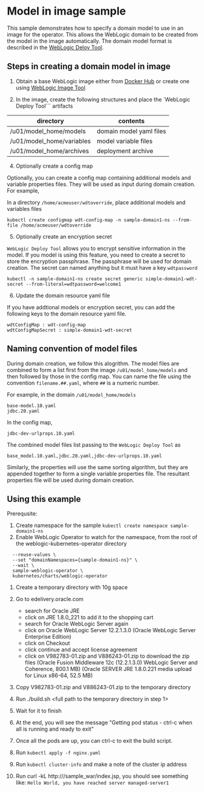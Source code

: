 # Model in image sample

This sample demonstrates how to specify a domain model to use in an image for the operator. This allows the WebLogic domain to be created from the model in the image automatically.  The domain model format is described in the [WebLogic Deloy Tool](https://github.com/oracle/weblogic-deploy-tooling).

## Steps in creating a domain model in image

1. Obtain a base WebLogic image either from [Docker Hub](https://github.com/oracle/docker-images/tree/master/OracleWebLogic) or create one using [WebLogic Image Tool](https://github.com/oracle/weblogic-image-tool)

2. In the image, create the following structures and place the `WebLogic Deploy Tool``` artifacts

| directory | contents |
|-----------|----------|
| /u01/model_home/models| domain model yaml files |
| /u01/model_home/variables | model variable files |
| /u01/model_home/archives | deployment archive |


4. Optionally create a config map

Optionally, you can create a config map containing additional models and variable properties files. They will be used as input during domain creation. For example,

In a directory ```/home/acmeuser/wdtoverride```, place additional models and variables files

```kubectl create configmap wdt-config-map -n sample-domain1-ns --from-file /home/acmeuser/wdtoverride```


5. Optionally create an encryption secret

```WebLogic Deploy Tool``` allows you to encrypt sensitive information in the model.  If you model is using this feature, you need to create a secret to store the encryption passphrase.  The passphrase will be used for domain creation.  The secret can named anything but it must have a key ```wdtpassword```

```kubectl -n sample-domain1-ns create secret generic simple-domain1-wdt-secret --from-literal=wdtpassword=welcome1```


6. Update the domain resource yaml file

If you have addtional models or encryption secret, you can add the following keys to the domain resource yaml file.

```
wdtConfigMap : wdt-config-map
wdtConfigMapSecret : simple-domain1-wdt-secret
```

## Naming convention of model files

During domain creation, we follow this alogrithm.  The model files are combined to form a list first from the image ```/u01/model_home/models``` and then followed by those in the config map. You can name the file using the convention ```filename.##.yaml```, where ```##``` is a numeric number.  

For example, in the domain ```/u01/model_home/models``` 

```
base-model.10.yaml
jdbc.20.yaml
```

In the config map,

```
jdbc-dev-urlprops.10.yaml
```

The combined model files list passing to the ```WebLogic Deploy Tool``` as

```base_model.10.yaml,jdbc.20.yaml,jdbc-dev-urlprops.10.yaml```

Similarly, the properties will use the same sorting algorithm, but they are appended together to form a single variable properties file.  The resultant properties file will be used during domain creation.


## Using this example

Prerequsite:

1. Create namespace for the sample 
```kubectl create namespace sample-domain1-ns```
2. Enable WebLogic Operator to watch for the namespace, from the root of the weblogic-kubernetes-operator directory

```helm upgrade \
  --reuse-values \
  --set "domainNamespaces={sample-domain1-ns}" \
  --wait \
  sample-weblogic-operator \
  kubernetes/charts/weblogic-operator
```

1. Create a temporary directory with 10g space
2. Go to edelivery.oracle.com
    - search for Oracle JRE
    - click on JRE 1.8.0_221 to add it to the shopping cart
    - search for Oracle WebLogic Server again
    - click on Oracle WebLogic Server 12.2.1.3.0 (Oracle WebLogic Server Enterprise Edition)
    - click on Checkout
    - click continue and accept license agreement 
    - click on V982783-01.zip and V886243-01.zip to download the zip files 
    (Oracle Fusion Middleware 12c (12.2.1.3.0) WebLogic Server and Coherence, 800.1 MB)
    (Oracle SERVER JRE 1.8.0.221 media upload for Linux x86-64, 52.5 MB)
3. Copy V982783-01.zip and V886243-01.zip to the temporary directory
4. Run ./build.sh <full path to the temporary directory in step 1> <oracle support id capable to download patches> <password for the support id>

5. Wait for it to finish
6. At the end, you will see the message "Getting pod status - ctrl-c when all is running and ready to exit"
7. Once all the pods are up, you can ctrl-c to exit the build script.
8. Run ```kubectl apply -f nginx.yaml```
9. Run ```kubectl cluster-info``` and make a note of the cluster ip address
10. Run curl -kL http://<cluster ip>/sample_war/index.jsp, you should see something like:
```Hello World, you have reached server managed-server1```














